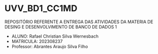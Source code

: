 # UVV_BD1_CC1MD
REPOSITÓRIO REFERENTE A ENTREGA DAS ATIVIDADES DA MATERIA DE DESING E DESENVOLVIMENTO DE BANCO DE DADOS 1

- ALUNO: Rafael Christian Silva Wernesbach
- MATRICULA: 202308237
- Professor: Abrantes Araujo Silva Filho

